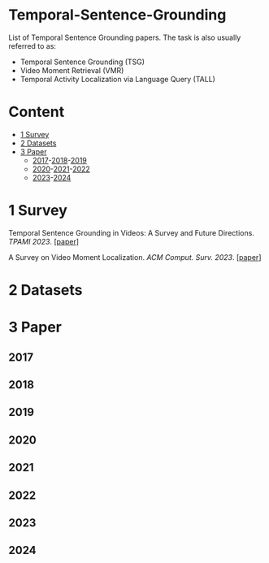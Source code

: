 # Temporal-Sentence-Grounding

List of Temporal Sentence Grounding papers.
The task is also usually referred to as:
- Temporal Sentence Grounding (TSG)
- Video Moment Retrieval (VMR)
- Temporal Activity Localization via Language Query (TALL)

# Content
- [1 Survey](#1-Survey)
- [2 Datasets](#2-Datasets)
- [3 Paper](#3-Paper)
    - [2017](#2017)-[2018](#2018)-[2019](#2019)
    - [2020](#2020)-[2021](#2021)-[2022](#2022)
    - [2023](#2023)-[2024](#2024)

# 1 Survey
Temporal Sentence Grounding in Videos: A Survey and Future Directions. *TPAMI 2023*. [[paper](https://ieeexplore.ieee.org/abstract/document/10075491)]

A Survey on Video Moment Localization. *ACM Comput. Surv. 2023*. [[paper](https://dl.acm.org/doi/abs/10.1145/3556537)]
# 2 Datasets
# 3 Paper
## 2017
## 2018
## 2019
## 2020 
## 2021
## 2022
## 2023
## 2024
